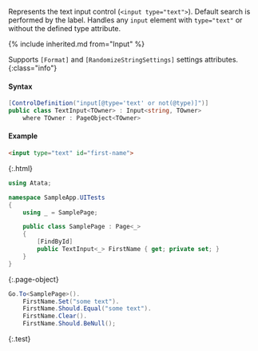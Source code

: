 Represents the text input control (`<input type="text">`).
Default search is performed by the label.
Handles any `input` element with `type="text"` or without the defined type attribute.

{% include inherited.md from="Input" %}

Supports `[Format]` and `[RandomizeStringSettings]` settings attributes.
{:class="info"}

#### Syntax

```cs
[ControlDefinition("input[@type='text' or not(@type)]")]
public class TextInput<TOwner> : Input<string, TOwner>
    where TOwner : PageObject<TOwner>
```

#### Example

```html
<input type="text" id="first-name">
```
{:.html}

```cs
using Atata;

namespace SampleApp.UITests
{
    using _ = SamplePage;

    public class SamplePage : Page<_>
    {
        [FindById]
        public TextInput<_> FirstName { get; private set; }
    }
}
```
{:.page-object}

```cs
Go.To<SamplePage>().
    FirstName.Set("some text").
    FirstName.Should.Equal("some text").
    FirstName.Clear().
    FirstName.Should.BeNull();
```
{:.test}